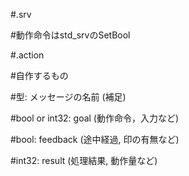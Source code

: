 #.srv

#動作命令はstd_srvのSetBool



#.action

#自作するもの

#型: メッセージの名前 (補足)

#bool or int32: goal (動作命令，入力など) 

#bool: feedback (途中経過, 印の有無など)

#int32: result (処理結果, 動作量など)
